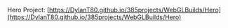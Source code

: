 Hero Project: [https://DylanT80.github.io/385projects/WebGLBuilds/Hero](https://DylanT80.github.io/385projects/WebGLBuilds/Hero)

